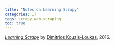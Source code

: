 ```yaml
---
title: "Notes on Learning Scrapy"
categories: IT
tags: scrapy web-scraping
toc: true
---
```


*[Learning Scrapy](https://www.amazon.com/Learning-Scrapy-Dimitrios-Kouzis-Loukas/dp/1784399787)* by [Dimitrios Kouzis-Loukas](https://github.com/lookfwd), 2016.
